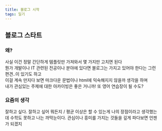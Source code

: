 ```yaml
---
title: 블로그 시작
tags: 일기
---
```


## 블로그 스타트

### 왜?

사실 이건 정말 간단하게 템플릿만 가져와서 몇 가지만 고치면 된다  
뭔가 개발이나 IT 관련된 전공이나 분야에 있다면 블로그는 가지고 있어야 한다는 그런 편견..이 있기도 하고  
이걸 계속 만지다 보면 마크다운 문법이나 html에 익숙해지지 않을까 생각을 하며  
내가 관심있는 주제에 대한 아카이빙은 좋은 거니까! 또 영어 연습장이 될 수도?

### 요즘의 생각
잘하고 싶다. 잘하고 싶어 뭐든지 / 평균 이상은 할 수 있는게 나의 장점이라고 생각했는데
수학도 못하고 나는 까막눈이다. 관심이나 흥미를 가지는 것들을 깊게 파다보면 언젠가 되겠지
